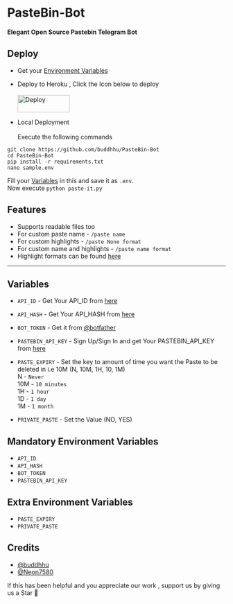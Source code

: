<h1>PasteBin-Bot</h1>

<b> Elegant Open Source Pastebin Telegram Bot </b>

<h2>Deploy</h2>

- Get your [Environment Variables](#Variables) 

- Deploy to Heroku , Click the Icon below to deploy<br><br>
<a href="https://dashboard.heroku.com/new?template=https%3A%2F%2Fgithub.com%2Fbuddhhu%2FPasteBin-Bot"><img src="https://telegra.ph/file/84f1b9276359c25453a28.jpg" height=40 width=120 alt="Deploy" /></a>

- Local Deployment<br><br>
Execute the following commands<br>
```
git clone https://github.com/buddhhu/PasteBin-Bot
cd PasteBin-Bot
pip install -r requirements.txt
nano sample.env
```

Fill your [Variables](#Variables) in this and save it as `.env`.<br>
Now execute `python paste-it.py`


<h2>Features</h2>

- Supports readable files too
- For custom paste name - `/paste name`
- For custom highlights - `/paste None format`
- For custom name and highlights - `/paste name format`
- Highlight formats can be found [here](https://telegra.ph/Highlights-08-04)
---

<h2>Variables</h2>

- `API_ID` - Get Your API_ID from [here](https://my.telegram.org/)

- `API_HASH` - Get Your API_HASH from [here](https://my.telegram.org/) 

- `BOT_TOKEN` - Get it from [@botfather](https://t.me/botfather)

- `PASTEBIN_API_KEY` - Sign Up/Sign In and get Your PASTEBIN_API_KEY from [here](https://pastebin.com/doc_api#1)

- `PASTE_EXPIRY` - Set the key to amount of time you want the Paste to be deleted in  i.e  10M (N, 10M, 1H, 10, 1M)<br> N - `Never`<br>  10M - `10 minutes`<br>  1H - `1 hour`<br>  1D - `1 day`<br>  1M - `1 month`
 
- `PRIVATE_PASTE` - Set the Value (NO, YES)


<h2>Mandatory Environment Variables</h2>

- `API_ID`
- `API_HASH`
- `BOT_TOKEN`
- `PASTEBIN_API_KEY`

<h2>Extra Environment Variables</h2>

- `PASTE_EXPIRY`
- `PRIVATE_PASTE`

<h2>Credits</h2>

- [@buddhhu](https://github.com/buddhhu)
- [@Neon7580](https://github.com/Neon7580)


If this has been helpful and you appreciate our work , support  us by giving us a Star 🌟 

